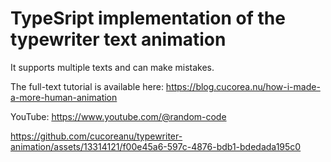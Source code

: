 # TypeSript implementation of the typewriter text animation

It supports multiple texts and can make mistakes. 

The full-text tutorial is available here: https://blog.cucorea.nu/how-i-made-a-more-human-animation

YouTube: https://www.youtube.com/@random-code

https://github.com/cucoreanu/typewriter-animation/assets/13314121/f00e45a6-597c-4876-bdb1-bdedada195c0

